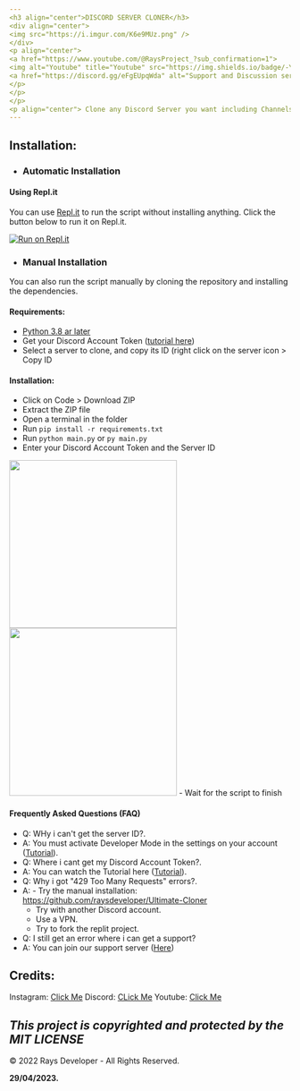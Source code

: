 ```yaml
---
<h3 align="center">DISCORD SERVER CLONER</h3>
<div align="center">
<img src="https://i.imgur.com/K6e9MUz.png" />
</div>
<p align="center">
<a href="https://www.youtube.com/@RaysProject_?sub_confirmation=1">
<img alt="Youtube" title="Youtube" src="https://img.shields.io/badge/-YouTube-red?style=for-the-badge&logo=youtube&logoColor=white"/></a>
<a href="https://discord.gg/eFgEUpqWda" alt="Support and Discussion server">
</p>
</p>
</p>
<p align="center"> Clone any Discord Server you want including Channels, Categories, Roles and Permissions.</p>
---
```


## Installation:

- ### Automatic Installation

#### Using Repl.it
You can use [Repl.it](https://replit.com/) to run the script without installing anything.
Click the button below to run it on Repl.it.

[![Run on Repl.it](https://repl.it/badge/github/LAW1337/DiscordServerCloner)](https://replit.com/@RaysMC/Ultimate-Cloner)


- ### Manual Installation
You can also run the script manually by cloning the repository and installing the dependencies.


#### Requirements:
- [Python 3.8 ar later](https://www.python.org/downloads/)
- Get your Discord Account Token ([tutorial here](https://www.youtube.com/watch?v=3qzpmTIQ-Gs))
- Select a server to clone, and copy its ID (right click on the server icon > Copy ID


#### Installation:
- Click on Code > Download ZIP
- Extract the ZIP file
- Open a terminal in the folder
- Run `pip install -r requirements.txt`
- Run `python main.py` or `py main.py`
- Enter your Discord Account Token and the Server ID
<img width="300px" src="https://i.imgur.com/fR91zIl.png">
<img width="300px" src="https://i.imgur.com/lNIRFHs.png">
- Wait for the script to finish

#### Frequently Asked Questions (FAQ)
- Q: WHy i can't get the server ID?.
- A: You must activate Developer Mode in the settings on your account ([Tutorial](https://youtu.be/Akturol-8o4)).
- Q: Where i cant get my Discord Account Token?.
- A: You can watch the Tutorial here ([Tutorial](https://www.youtube.com/watch?v=3qzpmTIQ-Gs)).
- Q: Why i got "429 Too Many Requests" errors?.
- A: - Try the manual installation: https://github.com/raysdeveloper/Ultimate-Cloner
     - Try with another Discord account.
     - Use a VPN.
     - Try to fork the replit project.
- Q: I still get an error where i can get a support?
- A: You can join our support server ([Here](https://discord.gg/eFgEUpqWda))

## Credits:

Instagram: [Click Me](https://intagram.com/raysdeveloper)
Discord: [CLick Me](https://discord.gg/eFgEUpqWda)
Youtube: [Click Me](https://www.youtube.com/@RaysProject_sub_confirmation=1)

*This project is copyrighted and protected by the MIT LICENSE*
--
©️ 2022 Rays Developer - All Rights Reserved.

**29/04/2023.**

